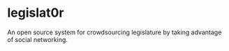 legislat0r
==========

An open source system for crowdsourcing legislature by taking advantage of social networking.